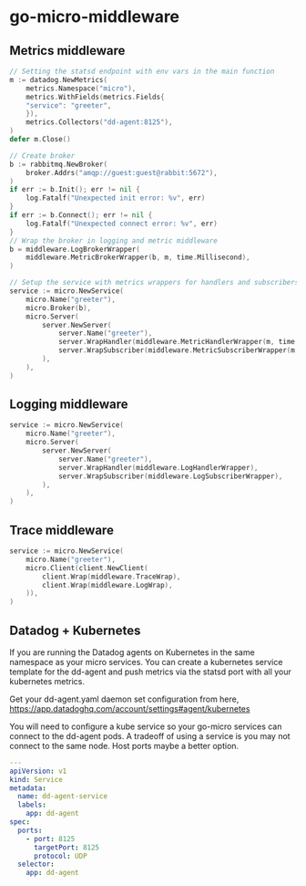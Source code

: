 # go-micro-middleware

## Metrics middleware

```go
// Setting the statsd endpoint with env vars in the main function
m := datadog.NewMetrics(
    metrics.Namespace("micro"),
    metrics.WithFields(metrics.Fields{
    "service": "greeter",
    }),
    metrics.Collectors("dd-agent:8125"),
)
defer m.Close()

// Create broker
b := rabbitmq.NewBroker(
    broker.Addrs("amqp://guest:guest@rabbit:5672"),
)
if err := b.Init(); err != nil {
    log.Fatalf("Unexpected init error: %v", err)
}
if err := b.Connect(); err != nil {
    log.Fatalf("Unexpected connect error: %v", err)
}
// Wrap the broker in logging and metric middleware
b = middleware.LogBrokerWrapper(
    middleware.MetricBrokerWrapper(b, m, time.Millisecond),
)

// Setup the service with metrics wrappers for handlers and subscribers
service := micro.NewService(
    micro.Name("greeter"),
    micro.Broker(b),
    micro.Server(
        server.NewServer(
            server.Name("greeter"),
            server.WrapHandler(middleware.MetricHandlerWrapper(m, time.Millisecond)),
            server.WrapSubscriber(middleware.MetricSubscriberWrapper(m, time.Millisecond)),
        ),
    ),
)
```

## Logging middleware

```go
service := micro.NewService(
    micro.Name("greeter"),
    micro.Server(
        server.NewServer(
            server.Name("greeter"),
            server.WrapHandler(middleware.LogHandlerWrapper),
            server.WrapSubscriber(middleware.LogSubscriberWrapper),
        ),
    ),
)
```


## Trace middleware

```go
service := micro.NewService(
    micro.Name("greeter"),
    micro.Client(client.NewClient(
        client.Wrap(middleware.TraceWrap),
        client.Wrap(middleware.LogWrap),
    )),
)
```

## Datadog + Kubernetes

If you are running the Datadog agents on Kubernetes in the same namespace as your micro services.  You can create a kubernetes service template for the dd-agent and push metrics via the statsd port with all your kubernetes metrics.

Get your dd-agent.yaml daemon set configuration from here, https://app.datadoghq.com/account/settings#agent/kubernetes

You will need to configure a kube service so your go-micro services can connect to the dd-agent pods.  A tradeoff of using a service is you may not connect to the same node. Host ports maybe a better option.

```yaml
---
apiVersion: v1
kind: Service
metadata:
  name: dd-agent-service
  labels:
    app: dd-agent
spec:
  ports:
    - port: 8125
      targetPort: 8125
      protocol: UDP
  selector:
    app: dd-agent
```
